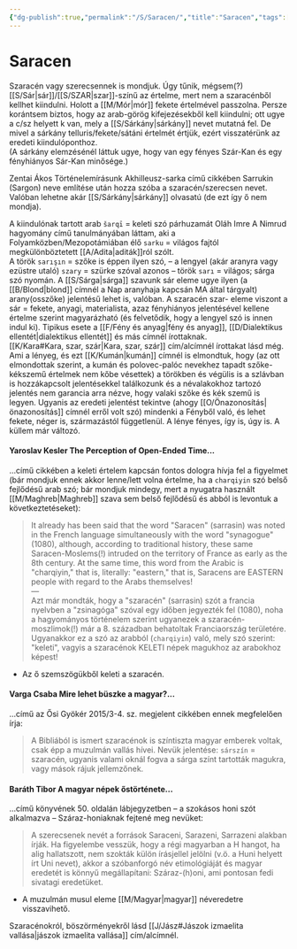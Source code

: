 ```yaml
---
{"dg-publish":true,"permalink":"/S/Saracen/","title":"Saracen","tags":["dg_uploaded","Englishtexttranslated"],"created":"2023-10-20T09:20","updated":"2023-11-08T04:15"}
---
```



# Saracen

Szaracén vagy szerecsennek is mondjuk. Úgy tűnik, mégsem(?) [[S/Sár\|sár]]/[[S/SZAR\|szar]]-színű az értelme, mert nem a szaracénből kellhet kiindulni. Holott a [[M/Mór\|mór]] fekete értelmével passzolna. Persze korántsem biztos, hogy az arab-görög kifejezésekből kell kiindulni; ott ugye a c/sz helyett k van, mely a [[S/Sárkány\|sárkány]] nevet mutatná fel. De mivel a sárkány telluris/fekete/sátáni értelmét értjük, ezért visszatérünk az eredeti kiindulóponthoz.  
(A sárkány elemzésénél láttuk ugye, hogy van egy fényes Szár-Kan és egy fényhiányos Sár-Kan minősége.)  

Zentai Ákos Történelemírásunk Akhilleusz-sarka című cikkében Sarrukin (Sargon) neve említése után hozza szóba a szaracén/szerecsen nevet. Valóban lehetne akár [[S/Sárkány\|sárkány]] olvasatú (de ezt így ő nem mondja).  

A kiindulónak tartott arab `šarqī` = keleti szó párhuzamát Oláh Imre A Nimrud hagyomány című tanulmányában láttam, aki a Folyamközben/Mezopotámiában élő `sarku` = világos fajtól megkülönböztetett [[A/Adita\|aditák]]ról szólt.  
A török `sarışın` = szőke is éppen ilyen szó, – a lengyel (akár aranyra vagy ezüstre utaló) `szary` = szürke szóval azonos – török `sarı` = világos; sárga szó nyomán. A [[S/Sárga\|sárga]] szavunk sár eleme ugye ilyen (a [[B/Blond\|blond]] címnél a Nap aranyhaja kapcsán MA által tárgyalt) arany(osszőke) jelentésű lehet is, valóban. A szaracén szar- eleme viszont a sár = fekete, anyagi, materialista, azaz fényhiányos jelentésével kellene értelme szerint magyarázható (és felvetődik, hogy a lengyel szó is innen indul ki). Tipikus esete a [[F/Fény és anyag\|fény és anyag]], [[D/Dialektikus ellentét\|dialektikus ellentét]] és más címnél írottaknak.  
[[K/Kara#Kara, szar, szár\|Kara, szar, szár]] cím/alcímnél írottakat lásd még.  
Ami a lényeg, és ezt [[K/Kumán\|kumán]] címnél is elmondtuk, hogy (az ott elmondottak szerint, a kumán és polovec-palóc nevekhez tapadt szőke-kékszemű értelmek nem kőbe vésettek) a törökben és végülis is a szlávban is hozzákapcsolt jelentésekkel találkozunk és a névalakokhoz tartozó jelentés nem garancia arra nézve, hogy valaki szőke és kék szemű is legyen. Ugyanis az eredeti jelentést tekintve (ahogy [[O/Önazonosítás\|önazonosítás]] címnél erről volt szó) mindenki a Fényből való, és lehet fekete, néger is, származástól függetlenül. A lénye fényes, így is, úgy is. A küllem már változó.  

#### Yaroslav Kesler The Perception of Open-Ended Time...

...című cikkében a keleti értelem kapcsán fontos dologra hívja fel a figyelmet (bár mondjuk ennek akkor lenne/lett volna értelme, ha a `charqiyin` szó belső fejlődésű arab szó; bár mondjuk mindegy, mert a nyugatra használt [[M/Maghreb\|Maghreb]] szava sem belső fejlődésű és abból is levontuk a következtetéseket):  
> It already has been said that the word "Saracen" (sarrasin) was noted in the French language simultaneously with the word "synagogue" (1080), although, according to traditional history, these same Saracen-Moslems(!) intruded on the territory of France as early as the 8th century. At the same time, this word from the Arabic is "charqiyin," that is, literally: "eastern," that is, Saracens are EASTERN people with regard to the Arabs themselves!  
> —  
> Azt már mondták, hogy a "szaracén" (sarrasin) szót a francia nyelvben a "zsinagóga" szóval egy időben jegyezték fel (1080), noha a hagyományos történelem szerint ugyanezek a szaracén-moszlimok(!) már a 8. században behatoltak Franciaország területére. Ugyanakkor ez a szó az arabból (`charqiyin`) való, mely szó szerint: "keleti", vagyis a szaracénok KELETI népek magukhoz az arabokhoz képest!  
- Az ő szemszögükből keleti a szaracén.

#### Varga Csaba Mire lehet büszke a magyar?...

...című az Ősi Gyökér 2015/3-4. sz. megjelent cikkében ennek megfelelően írja:  
> A Bibliából is ismert szaracénok is színtiszta magyar emberek voltak, csak épp a muzulmán vallás hívei. Nevük jelentése: `sárszín` = szaracén, ugyanis valami oknál fogva a sárga színt tartották magukra, vagy mások rájuk jellemzőnek.  

#### Baráth Tibor A magyar népek őstörténete...

...című könyvének 50. oldalán lábjegyzetben – a szokásos honi szót alkalmazva – Száraz-honiaknak fejtené meg nevüket:  
> A szerecsenek nevét a források Saraceni, Sarazeni, Sarrazeni alakban írják. Ha figyelembe vesszük, hogy a régi magyarban a H hangot, ha alig hallatszott, nem szokták külön írásjellel jelölni (v.ö. a Huni helyett írt Uni nevet), akkor a szóbanforgó név etimológiáját és magyar eredetét is könnyű megállapítani: Száraz-(h)oni, ami pontosan fedi sivatagi eredetüket.  
- A muzulmán musul eleme [[M/Magyar\|magyar]] néveredetre visszavihető.

Szaracénokról, böszörményekről lásd [[J/Jász#Jászok izmaelita vallása\|jászok izmaelita vallása]] cím/alcímnél.  
